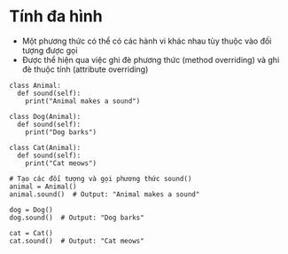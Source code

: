 # Tính đa hình

- Một phương thức có thể có các hành vi khác nhau tùy thuộc vào đối tượng được gọi
- Được thể hiện qua việc ghi đè phương thức (method overriding) và ghi đè thuộc tính (attribute overriding)

```
class Animal:
  def sound(self):
    print("Animal makes a sound")

class Dog(Animal):
  def sound(self):
    print("Dog barks")

class Cat(Animal):
  def sound(self):
    print("Cat meows")

# Tạo các đối tượng và gọi phương thức sound()
animal = Animal()
animal.sound()  # Output: "Animal makes a sound"

dog = Dog()
dog.sound()  # Output: "Dog barks"

cat = Cat()
cat.sound()  # Output: "Cat meows"
```
